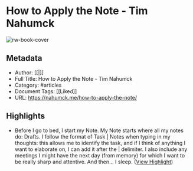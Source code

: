 # How to Apply the Note - Tim Nahumck

![rw-book-cover](https://readwise-assets.s3.amazonaws.com/static/images/article0.00998d930354.png)

## Metadata
- Author: [[|]]
- Full Title: How to Apply the Note - Tim Nahumck
- Category: #articles
- Document Tags: [[Liked]] 
- URL: https://nahumck.me/how-to-apply-the-note/

## Highlights
- Before I go to bed, I start my Note. My Note starts where all my notes do: Drafts. I follow the format of Task | Notes when typing in my thoughts: this allows me to identify the task, and if I think of anything I want to elaborate on, I can add it after the | delimiter. I also include any meetings I might have the next day (from memory) for which I want to be really sharp and attentive. And then… I sleep. ([View Highlight](https://instapaper.com/read/682838543/2181564))
